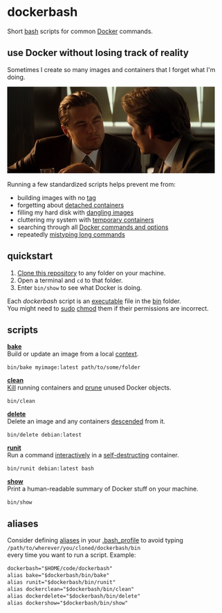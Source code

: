 # dockerbash

Short
[bash](https://en.wikipedia.org/wiki/Bash_(Unix_shell))
scripts for common
[Docker](https://www.docker.com/)
commands.

## use Docker without losing track of reality

Sometimes I create so many images and containers that I forget what I'm doing.

![*squints*](squint.jpg)

Running a few standardized scripts helps prevent me from:

* building images with no 
[tag](https://docs.docker.com/engine/reference/commandline/build/#tag-an-image--t)
* forgetting about
[detached containers](https://docs.docker.com/engine/reference/run/#detached-vs-foreground)
* filling my hard disk with
[dangling images](https://docs.docker.com/config/pruning/)
* cluttering my system with
[temporary containers](https://docs.docker.com/engine/reference/run/#clean-up---rm)
* searching through all
[Docker commands and options](https://docs.docker.com/engine/reference/commandline/cli/)
* repeatedly
[mistyping long commands](https://github.com/nvbn/thefuck)


## quickstart

1. [Clone this repository](https://help.github.com/articles/cloning-a-repository/)
to any folder on your machine.
2. Open a terminal and `cd` to that folder.
3. Enter `bin/show` to see what Docker is doing.

Each *dockerbash* script is an
[executable](https://en.wikipedia.org/wiki/File_system_permissions#Permissions)
file in the
[bin](bin)
folder.  
You might need to
[sudo](https://en.wikipedia.org/wiki/Sudo)
[chmod](https://en.wikipedia.org/wiki/Chmod)
them if their permissions are incorrect.

## scripts

**[bake](bin/bake)**  
Build or update an image from a local 
[context](https://docs.docker.com/engine/reference/commandline/build/#extended-description).

    bin/bake myimage:latest path/to/some/folder

**[clean](bin/clean)**  
[Kill](https://docs.docker.com/engine/reference/commandline/kill/)
running containers and
[prune](https://docs.docker.com/engine/reference/commandline/system_prune/)
unused Docker objects.

    bin/clean

**[delete](bin/delete)**  
Delete an image and any containers
[descended](https://docs.docker.com/engine/reference/commandline/ps/#ancestor)
from it.

    bin/delete debian:latest

**[runit](bin/runit)**  
Run a command
[interactively](https://docs.docker.com/engine/reference/run/#foreground)
in a
[self-destructing](https://docs.docker.com/engine/reference/run/#clean-up---rm)
container.

    bin/runit debian:latest bash

**[show](bin/show)**  
Print a human-readable summary of Docker stuff on your machine.

    bin/show

## aliases

Consider defining
[aliases](http://tldp.org/LDP/abs/html/aliases.html)
in your
[.bash_profile](https://www.gnu.org/software/bash/manual/html_node/Bash-Startup-Files.html)
to avoid typing  
`/path/to/wherever/you/cloned/dockerbash/bin`  
every time you want to run a script. Example:

```
dockerbash="$HOME/code/dockerbash"
alias bake="$dockerbash/bin/bake"
alias runit="$dockerbash/bin/runit"
alias dockerclean="$dockerbash/bin/clean"
alias dockerdelete="$dockerbash/bin/delete"
alias dockershow="$dockerbash/bin/show"
```
